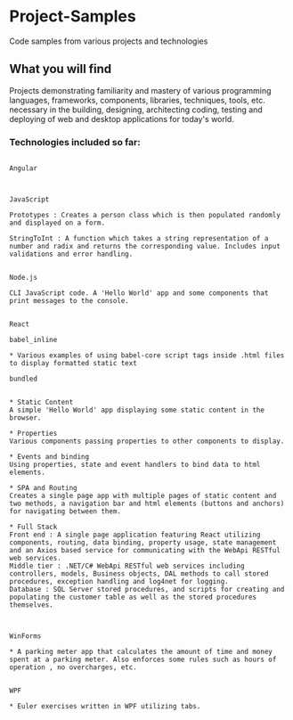 # Project-Samples
Code samples from various projects and technologies
## What you will find
Projects demonstrating familiarity and mastery of various programming languages, frameworks, components, libraries, techniques, tools, etc. necessary in the building, designing, architecting coding, testing and deploying of web and desktop applications for today's world.

### Technologies included so far:

```

Angular


```


```

JavaScript

Prototypes : Creates a person class which is then populated randomly and displayed on a form.

StringToInt : A function which takes a string representation of a number and radix and returns the corresponding value. Includes input validations and error handling.
```


```

Node.js

CLI JavaScript code. A 'Hello World' app and some components that print messages to the console.
```

```

React

babel_inline

* Various examples of using babel-core script tags inside .html files to display formatted static text

bundled


* Static Content
A simple 'Hello World' app displaying some static content in the browser.

* Properties
Various components passing properties to other components to display.

* Events and binding
Using properties, state and event handlers to bind data to html elements.

* SPA and Routing
Creates a single page app with multiple pages of static content and two methods, a navigation bar and html elements (buttons and anchors) for navigating between them.

* Full Stack
Front end : A single page application featuring React utilizing components, routing, data binding, property usage, state management and an Axios based service for communicating with the WebApi RESTful web services.
Middle tier : .NET/C# WebApi RESTful web services including controllers, models, Business objects, DAL methods to call stored procedures, exception handling and log4net for logging.
Database : SQL Server stored procedures, and scripts for creating and populating the customer table as well as the stored procedures themselves.


```

```

WinForms

* A parking meter app that calculates the amount of time and money spent at a parking meter. Also enforces some rules such as hours of operation , no overcharges, etc.

```

```

WPF

* Euler exercises written in WPF utilizing tabs.

```
